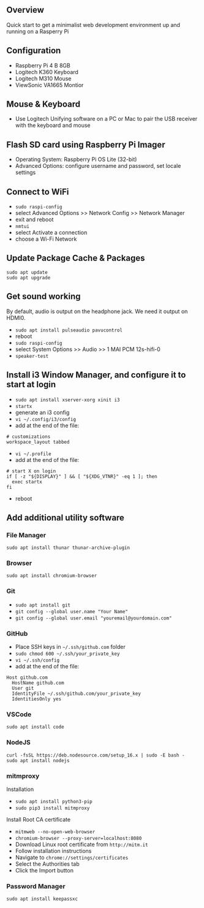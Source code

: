 ## Overview

Quick start to get a minimalist web development environment up and running on a Rasperry Pi


## Configuration

* Raspberry Pi 4 B 8GB
* Logitech K360 Keyboard
* Logitech M310 Mouse
* ViewSonic VA1665 Montior


## Mouse & Keyboard

* Use Logitech Unifying software on a PC or Mac to pair the USB receiver with the keyboard and mouse


## Flash SD card using Raspberry Pi Imager 

* Operating System: Raspberry Pi OS Lite (32-bit)
* Advanced Options: configure username and password, set locale settings


## Connect to WiFi

* `sudo raspi-config`
* select Advanced Options >> Network Config >> Network Manager
* exit and reboot
* `nmtui`
* select Activate a connection
* choose a Wi-Fi Network


## Update Package Cache & Packages
```
sudo apt update
sudo apt upgrade
```


## Get sound working

By default, audio is output on the headphone jack. We need it output on HDMI0. 

* `sudo apt install pulseaudio pavucontrol`
* reboot
* `sudo raspi-config`
* select System Options >> Audio >> 1 MAI PCM 12s-hifi-0
* `speaker-test`


## Install i3 Window Manager, and configure it to start at login
* `sudo apt install xserver-xorg xinit i3`
* `startx`
* generate an i3 config
* `vi ~/.config/i3/config`
* add at the end of the file:
```
# customizations
workspace_layout tabbed
```
* `vi ~/.profile`
* add at the end of the file:
```
# start X on login
if [ -z "${DISPLAY}" ] && [ "${XDG_VTNR}" -eq 1 ]; then
  exec startx
fi
```
* reboot


## Add additional utility software

### File Manager
`sudo apt install thunar thunar-archive-plugin`

### Browser
`sudo apt install chromium-browser`

### Git
* `sudo apt install git`
* `git config --global user.name "Your Name"`
* `git config --global user.email "youremail@yourdomain.com"`

### GitHub
* Place SSH keys in `~/.ssh/github.com` folder
* `sudo chmod 600 ~/.ssh/your_private_key`
* `vi ~/.ssh/config`
* add at the end of the file:
```
Host github.com
  HostName github.com
  User git
  IdentityFile ~/.ssh/github.com/your_private_key
  IdentitiesOnly yes
```

### VSCode
 `sudo apt install code`

### NodeJS
```
curl -fsSL https://deb.nodesource.com/setup_16.x | sudo -E bash -
sudo apt install nodejs
```

### mitmproxy

Installation

* `sudo apt install python3-pip`
* `sudo pip3 install mitmproxy`

Install Root CA certificate
* `mitmweb --no-open-web-browser`
* `chromium-browser --proxy-server=localhost:8080`
* Download Linux root certificate from `http://mitm.it`
* Follow installation instructions
* Navigate to `chrome://settings/certificates`
* Select the Authorities tab
* Click the Import button  


### Password Manager
`sudo apt install keepassxc`
